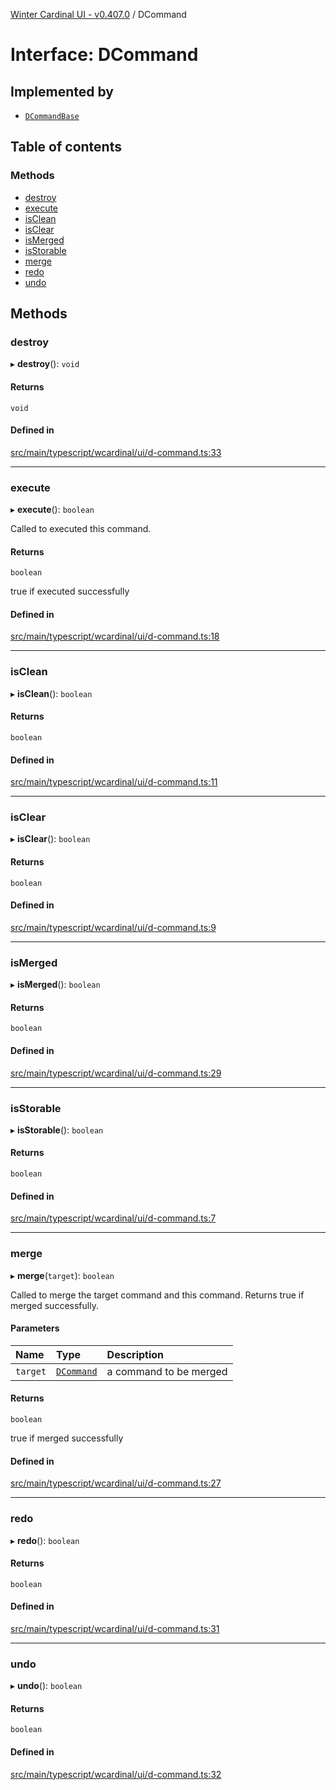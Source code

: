 [Winter Cardinal UI - v0.407.0](../index.md) / DCommand

# Interface: DCommand

## Implemented by

- [`DCommandBase`](../classes/DCommandBase.md)

## Table of contents

### Methods

- [destroy](DCommand.md#destroy)
- [execute](DCommand.md#execute)
- [isClean](DCommand.md#isclean)
- [isClear](DCommand.md#isclear)
- [isMerged](DCommand.md#ismerged)
- [isStorable](DCommand.md#isstorable)
- [merge](DCommand.md#merge)
- [redo](DCommand.md#redo)
- [undo](DCommand.md#undo)

## Methods

### destroy

▸ **destroy**(): `void`

#### Returns

`void`

#### Defined in

[src/main/typescript/wcardinal/ui/d-command.ts:33](https://github.com/winter-cardinal/winter-cardinal-ui/blob/v0.407.0/src/main/typescript/wcardinal/ui/d-command.ts#L33)

___

### execute

▸ **execute**(): `boolean`

Called to executed this command.

#### Returns

`boolean`

true if executed successfully

#### Defined in

[src/main/typescript/wcardinal/ui/d-command.ts:18](https://github.com/winter-cardinal/winter-cardinal-ui/blob/v0.407.0/src/main/typescript/wcardinal/ui/d-command.ts#L18)

___

### isClean

▸ **isClean**(): `boolean`

#### Returns

`boolean`

#### Defined in

[src/main/typescript/wcardinal/ui/d-command.ts:11](https://github.com/winter-cardinal/winter-cardinal-ui/blob/v0.407.0/src/main/typescript/wcardinal/ui/d-command.ts#L11)

___

### isClear

▸ **isClear**(): `boolean`

#### Returns

`boolean`

#### Defined in

[src/main/typescript/wcardinal/ui/d-command.ts:9](https://github.com/winter-cardinal/winter-cardinal-ui/blob/v0.407.0/src/main/typescript/wcardinal/ui/d-command.ts#L9)

___

### isMerged

▸ **isMerged**(): `boolean`

#### Returns

`boolean`

#### Defined in

[src/main/typescript/wcardinal/ui/d-command.ts:29](https://github.com/winter-cardinal/winter-cardinal-ui/blob/v0.407.0/src/main/typescript/wcardinal/ui/d-command.ts#L29)

___

### isStorable

▸ **isStorable**(): `boolean`

#### Returns

`boolean`

#### Defined in

[src/main/typescript/wcardinal/ui/d-command.ts:7](https://github.com/winter-cardinal/winter-cardinal-ui/blob/v0.407.0/src/main/typescript/wcardinal/ui/d-command.ts#L7)

___

### merge

▸ **merge**(`target`): `boolean`

Called to merge the target command and this command.
Returns true if merged successfully.

#### Parameters

| Name | Type | Description |
| :------ | :------ | :------ |
| `target` | [`DCommand`](DCommand.md) | a command to be merged |

#### Returns

`boolean`

true if merged successfully

#### Defined in

[src/main/typescript/wcardinal/ui/d-command.ts:27](https://github.com/winter-cardinal/winter-cardinal-ui/blob/v0.407.0/src/main/typescript/wcardinal/ui/d-command.ts#L27)

___

### redo

▸ **redo**(): `boolean`

#### Returns

`boolean`

#### Defined in

[src/main/typescript/wcardinal/ui/d-command.ts:31](https://github.com/winter-cardinal/winter-cardinal-ui/blob/v0.407.0/src/main/typescript/wcardinal/ui/d-command.ts#L31)

___

### undo

▸ **undo**(): `boolean`

#### Returns

`boolean`

#### Defined in

[src/main/typescript/wcardinal/ui/d-command.ts:32](https://github.com/winter-cardinal/winter-cardinal-ui/blob/v0.407.0/src/main/typescript/wcardinal/ui/d-command.ts#L32)

